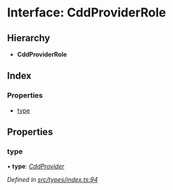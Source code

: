 # Interface: CddProviderRole

## Hierarchy

* **CddProviderRole**

## Index

### Properties

* [type](types.cddproviderrole.md#type)

## Properties

###  type

• **type**: *[CddProvider](../enums/types.roletype.md#cddprovider)*

*Defined in [src/types/index.ts:94](https://github.com/PolymathNetwork/polymesh-sdk/blob/d7c2770/src/types/index.ts#L94)*

